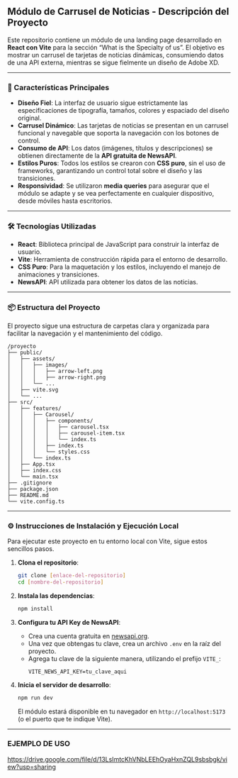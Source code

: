 ## Módulo de Carrusel de Noticias - Descripción del Proyecto

Este repositorio contiene un módulo de una landing page desarrollado en **React con Vite** para la sección “What is the Specialty of us”. El objetivo es mostrar un carrusel de tarjetas de noticias dinámicas, consumiendo datos de una API externa, mientras se sigue fielmente un diseño de Adobe XD.

-----

### 🚀 Características Principales

  * **Diseño Fiel**: La interfaz de usuario sigue estrictamente las especificaciones de tipografía, tamaños, colores y espaciado del diseño original.
  * **Carrusel Dinámico**: Las tarjetas de noticias se presentan en un carrusel funcional y navegable que soporta la navegación con los botones de control.
  * **Consumo de API**: Los datos (imágenes, títulos y descripciones) se obtienen directamente de la **API gratuita de NewsAPI**.
  * **Estilos Puros**: Todos los estilos se crearon con **CSS puro**, sin el uso de frameworks, garantizando un control total sobre el diseño y las transiciones.
  * **Responsividad**: Se utilizaron **media queries** para asegurar que el módulo se adapte y se vea perfectamente en cualquier dispositivo, desde móviles hasta escritorios.

-----

### 🛠️ Tecnologías Utilizadas

  * **React**: Biblioteca principal de JavaScript para construir la interfaz de usuario.
  * **Vite**: Herramienta de construcción rápida para el entorno de desarrollo.
  * **CSS Puro**: Para la maquetación y los estilos, incluyendo el manejo de animaciones y transiciones.
  * **NewsAPI**: API utilizada para obtener los datos de las noticias.

-----

### 📦 Estructura del Proyecto

El proyecto sigue una estructura de carpetas clara y organizada para facilitar la navegación y el mantenimiento del código.

```
/proyecto
├── public/
│   ├── assets/
│   │   ├── images/
│   │   │   ├── arrow-left.png
│   │   │   ├── arrow-right.png
│   │   └── ...
│   ├── vite.svg
│   └── ...
├── src/
│   ├── features/
│   │   ├── Carousel/
│   │   │   ├── components/
│   │   │   │   ├── carousel.tsx
│   │   │   │   ├── carousel-item.tsx
│   │   │   │   └── index.ts
│   │   │   ├── index.ts
│   │   │   └── styles.css
│   │   └── index.ts
│   ├── App.tsx
│   ├── index.css
│   └── main.tsx
├── .gitignore
├── package.json
├── README.md
└── vite.config.ts
```

-----

### ⚙️ Instrucciones de Instalación y Ejecución Local

Para ejecutar este proyecto en tu entorno local con Vite, sigue estos sencillos pasos.

1.  **Clona el repositorio**:

    ```bash
    git clone [enlace-del-repositorio]
    cd [nombre-del-repositorio]
    ```

2.  **Instala las dependencias**:

    ```bash
    npm install
    ```

3.  **Configura tu API Key de NewsAPI**:

      * Crea una cuenta gratuita en [newsapi.org](https://newsapi.org/).
      * Una vez que obtengas tu clave, crea un archivo `.env` en la raíz del proyecto.
      * Agrega tu clave de la siguiente manera, utilizando el prefijo `VITE_`:
        ```env
        VITE_NEWS_API_KEY=tu_clave_aqui
        ```

4.  **Inicia el servidor de desarrollo**:

    ```bash
    npm run dev
    ```

    El módulo estará disponible en tu navegador en `http://localhost:5173` (o el puerto que te indique Vite).

-----

### EJEMPLO DE USO
https://drive.google.com/file/d/13LsImtcKhVNbLEEhOyaHxnZQL9sbsbgk/view?usp=sharing
